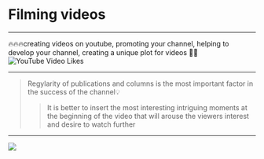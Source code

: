 # Filming videos
____
🔥🔥🔥creating videos on youtube, promoting your channel, helping to develop your channel, creating a unique plot for videos 🎥📣
![YouTube Video Likes](https://img.shields.io/youtube/likes/:videoId)
____
> Regylarity of publications and columns is the most important factor in the success of the channel💡
>> It is better to insert the most interesting intriguing moments at the beginning of the video that will arouse the viewers interest and desire to watch further
____
![](https://www.google.com/url?sa=i&url=https%3A%2F%2Fvariety.com%2F2022%2Fdigital%2Fnews%2Fyoutube-original-content-group-shutdown-1235156299%2F&psig=AOvVaw2KNwGTPX_gRyXxRtdE6kHN&ust=1711987153715000&source=images&cd=vfe&opi=89978449&ved=0CBIQjRxqFwoTCLjX_KjvnoUDFQAAAAAdAAAAABAE)
